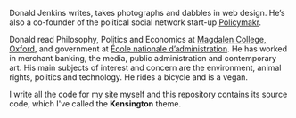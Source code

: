 Donald Jenkins writes, takes photographs and dabbles in web design. He’s also a co-founder of the political social network start-up [Policymakr](https://www.policymakr.com).

Donald read Philosophy, Politics and Economics at [Magdalen College, Oxford](https://www.magd.ox.ac.uk/), and government at [École nationale d’administration](https://en.wikipedia.org/wiki/%C3%89cole_nationale_d%27administration). He has worked in merchant banking, the media, public administration and contemporary art. His main subjects of interest and concern are the environment, animal rights, politics and technology. He rides a bicycle and is a vegan.

I write all the code for my [site](https://www.donaldjenkins.com/) myself and this repository contains its source code, which I've called the **Kensington** theme.

<!--
**donaldjenkins/donaldjenkins** is a ✨ _special_ ✨ repository because its `README.md` (this file) appears on your GitHub profile.

Here are some ideas to get you started:

- 🔭 I’m currently working on ...
- 🌱 I’m currently learning ...
- 👯 I’m looking to collaborate on ...
- 🤔 I’m looking for help with ...
- 💬 Ask me about ...
- 📫 How to reach me: ...
- 😄 Pronouns: ...
- ⚡ Fun fact: ...
-->
